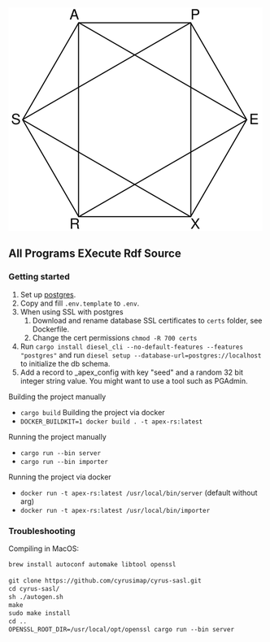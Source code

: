 ![Apex RS Logo](./logo_title.svg)

## All Programs EXecute Rdf Source

### Getting started

1. Set up [postgres](https://www.postgresql.org/docs/current/tutorial-install.html).
1. Copy and fill `.env.template` to `.env`.
1. When using SSL with postgres
    1. Download and rename database SSL certificates to `certs` folder, see Dockerfile.
    1. Change the cert permissions `chmod -R 700 certs`
1. Run `cargo install diesel_cli --no-default-features --features "postgres"` and run `diesel setup --database-url=postgres://localhost` to initialize the db schema.
1. Add a record to _apex_config with key "seed" and a random 32 bit integer string value. You might want to use a tool such as PGAdmin.

Building the project manually
- `cargo build`
Building the project via docker
- `DOCKER_BUILDKIT=1 docker build . -t apex-rs:latest`

Running the project manually
- `cargo run --bin server`
- `cargo run --bin importer`

Running the project via docker
- `docker run -t apex-rs:latest /usr/local/bin/server` (default without arg)
- `docker run -t apex-rs:latest /usr/local/bin/importer`

### Troubleshooting

Compiling in MacOS:

```
brew install autoconf automake libtool openssl

git clone https://github.com/cyrusimap/cyrus-sasl.git
cd cyrus-sasl/
sh ./autogen.sh
make
sudo make install
cd ..
OPENSSL_ROOT_DIR=/usr/local/opt/openssl cargo run --bin server
```
